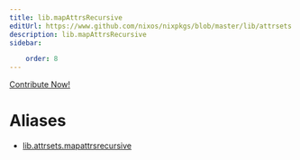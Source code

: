 ```yaml
---
title: lib.mapAttrsRecursive
editUrl: https://www.github.com/nixos/nixpkgs/blob/master/lib/attrsets.nix#L710C5
description: lib.mapAttrsRecursive
sidebar:

    order: 8
---
```


<a href="https://www.github.com/nixos/nixpkgs/blob/master/lib/attrsets.nix#L710C5">Contribute Now!</a>


# Aliases

- [lib.attrsets.mapattrsrecursive](/nix-doc-comments/reference/lib/attrsets/lib-attrsets-mapattrsrecursive)


